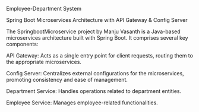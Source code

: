 Employee-Department System


Spring Boot Microservices Architecture with API Gateway & Config Server

The SpringbootMicroservice project by Manju Vasanth is a Java-based microservices architecture built with Spring Boot. It comprises several key components:

API Gateway: Acts as a single entry point for client requests, routing them to the appropriate microservices.

Config Server: Centralizes external configurations for the microservices, promoting consistency and ease of management.

Department Service: Handles operations related to department entities.

Employee Service: Manages employee-related functionalities.
